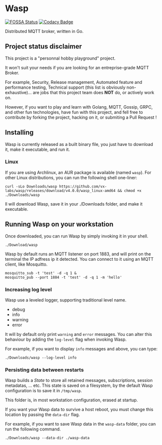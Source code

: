# Wasp

[![FOSSA Status](https://app.fossa.com/api/projects/git%2Bgithub.com%2Fvx-labs%2Fwasp.svg?type=shield)](https://app.fossa.com/projects/git%2Bgithub.com%2Fvx-labs%2Fwasp?ref=badge_shield)
[![Codacy Badge](https://api.codacy.com/project/badge/Grade/9cbf68593140426591f86a7c744cc260)](https://app.codacy.com/gh/vx-labs/wasp?utm_source=github.com&utm_medium=referral&utm_content=vx-labs/wasp&utm_campaign=Badge_Grade)

Distributed MQTT broker, written in Go.

## Project status disclaimer

This project is a "personnal hobby playground" project.

It won't suit your needs if you are looking for an entreprise-grade MQTT Broker.

For example, Security, Release management, Automated feature and performance testing, Technical support (this list is obviously non-exhaustive)... are jobs that this project team does **NOT** do, or actively work on.

However, if you want to play and learn with Golang, MQTT, Gossip, GRPC, and other fun technologies, have fun with this project, and fell free to contribute by forking the project, hacking on it, or submiting a Pull Request !

## Installing

Wasp is currently released as a built binary file, you just have to download it, make it executable, and run it.

### Linux

If you are using Archlinux, an AUR package is available (named `wasp`).
For other Linux distributions, you can run the following shell one-liner:

```shell
curl -sLo Downloads/wasp https://github.com/vx-labs/wasp/releases/download/v4.0.0/wasp_linux-amd64 && chmod +x ./Downloads/wasp
```

Il will download Wasp, save it in your ./Downloads folder, and make it executable.

## Running Wasp on your workstation

Once downloaded, you can run Wasp by simply invoking it in your shell.

```shell
./Download/wasp
```

Wasp by default runs an MQTT listener on port 1883, and will print on the terminal the IP adfress ip it detected.
You can connect to it using an MQTT client, like Mosquitto.

```shell
mosquitto_sub -t 'test' -d -q 1 &
mosquitto_pub --port 1884 -t 'test' -d -q 1 -m 'hello'
```

### Increasing log level

Wasp use a leveled logger, supporting traditional level name.

* debug
* info
* warning
* error

It will by default only print `warning` and `error` messages.
You can alter this behaviour by adding the `log-level` flag when invoking Wasp.

For example, if you want to display `info` messages and above, you can type:

```shell
./Downloads/wasp --log-level info
```

### Persisting data between restarts

Wasp builds a _State_ to store all retained messages, subscriptions, session metadatas, ... etc.
This state is saved on a filesystem, by the default Wasp configuration is to save it in `/tmp/wasp`.

This folder is, in most workstation configuration, erased at startup.

If you want your Wasp data to survive a host reboot, you must change this location by passing the `data-dir` flag.

For example, if you want to save Wasp data in the `wasp-data` folder, you can run the following command.

```shell
./Downloads/wasp --data-dir ./wasp-data
```
